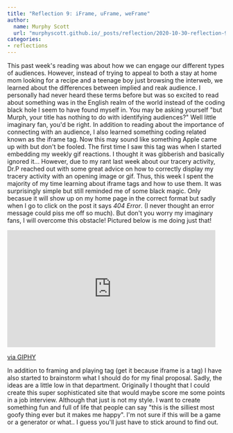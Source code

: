 ```yaml
---
title: "Reflection 9: iFrame, uFrame, weFrame" 
author:
  name: Murphy Scott
  url: "murphyscott.github.io/_posts/reflection/2020-10-30-reflection-9.md"
categories:
- reflections
---
```


This past week's reading was about how we can engage our different types of audiences. However, instead of trying to appeal to both a stay at home mom looking for a recipe and a teenage boy just browsing the interweb, we learned about the differences between implied and reak audience. I personally had never heard these terms before but was so excited to read about something was in the English realm of the world instead of the coding black hole I seem to have found myself in. You may be asking yourself "but Murph, your title has nothing to do with identifying audiences?" Well little imaginary fan, you'd be right. In addition to reading about the importance of connecting with an audience, I also learned something coding related known as the iframe tag. 
Now this may sound like something Apple came up with but don't be fooled. The first time I saw this tag was when I started embedding my weekly gif reactions. I thought it was gibberish and basically ignored it... However, due to my rant last week about our tracery activity, Dr.P reached out with some great advice on how to correctly display my tracery activity with an opening image or gif. Thus, this week I spent the majority of my time learning about iframe tags and how to use them. It was surprisingly simple but still reminded me of some black magic. Only becasue it will show up on my home page in the correct format but sadly when I go to click on the post it says *404 Error*. (I never thought an error message could piss me off so much). But don't you worry my imaginary fans, I will overcome this obstacle! Pictured below is me doing just that!

<iframe src="https://giphy.com/embed/llmKffnrtZVojOE31K" width="480" height="270" frameBorder="0" class="giphy-embed" allowFullScreen></iframe><p><a href="https://giphy.com/gifs/freegroundacademy-ninja-warrior-nwg-germany-llmKffnrtZVojOE31K">via GIPHY</a></p>

In addition to framing and playing tag (get it because iframe is a tag) I have also started to brainstorm what I should do for my final proposal. Sadly, the ideas are a little low in that department. Originally I thought that I could create this super sophisticated site that would maybe score me some points in a job interview. Although that just is not my style. I want to create something fun and full of life that people can say "this is the silliest most goofy thing ever but it makes me happy". I'm not sure if this will be a game or a generator or what.. I guess you'll just have to stick around to find out.
